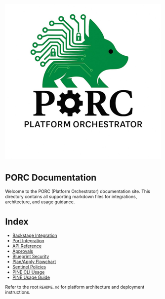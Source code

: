 ![PORC Logo](logo.png)

# PORC Documentation

Welcome to the PORC (Platform Orchestrator) documentation site. This directory contains all supporting markdown files for integrations, architecture, and usage guidance.
# Index

- [Backstage Integration](Backstage_Integration.md)
- [Port Integration](Port_Integration.md)
- [API Reference](API.md)
- [Approvals](Approvals.md)
- [Blueprint Security](Blueprint-Security.md)
- [Plan/Apply Flowchart](plan_apply_flowchart.md)
- [Sentinel Policies](Sentinel_Policy_Enforcement.md)
- [PINE CLI Usage](pine_cli.md)
- [PINE Usage Guide](pine_usage.md)

Refer to the root `README.md` for platform architecture and deployment instructions.